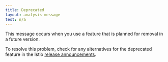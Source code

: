 ```yaml
---
title: Deprecated
layout: analysis-message
test: n/a
---
```


This message occurs when you use a feature that is planned for removal in a future version.

To resolve this problem, check for any alternatives for the deprecated feature in the Istio [release announcements](/news/releases/).
